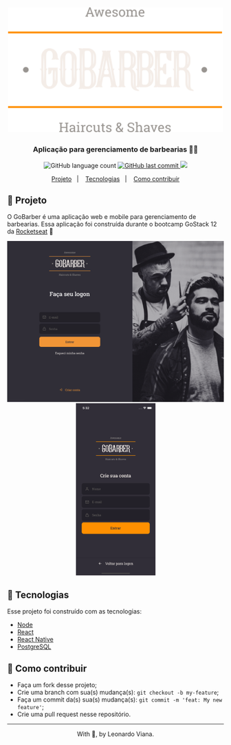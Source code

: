 <h1 align="center">
    <img alt="GoBarber" src="https://github.com/leoskrr/GoBarber/blob/master/frontend/src/assets/logo.svg" width="500px"/>
</h1>

<h3 align="center">
	Aplicação para gerenciamento de barbearias 💇‍♂️
</h3>
<p align="center">
  <img alt="GitHub language count" src="https://img.shields.io/badge/languages-7-green">

  <a href="https://github.com/leoskrr/GoMarketplace/commits/master">
    <img alt="GitHub last commit" src="https://img.shields.io/badge/last%20commit-july-yellowgreen">
  </a>

  <img src="https://img.shields.io/badge/tests-100%25-brightgreen"/>

<p align="center">
  <a href="#-projeto">Projeto</a>&nbsp;&nbsp;&nbsp;|&nbsp;&nbsp;&nbsp;
  <a href="#rocket-Tecnologias">Tecnologias</a>&nbsp;&nbsp;&nbsp;|&nbsp;&nbsp;&nbsp;
  <a href="#-como-contribuir">Como contribuir</a>
</p>

## 📱 Projeto

O GoBarber é uma aplicação web e mobile para gerenciamento de barbearias. Essa aplicação foi construída durante o bootcamp GoStack 12 da <a href="https://rocketseat.com.br/">Rocketseat</a>
🚀
</p>

<p align="center">
    <img alt="app gif" src="https://github.com/leoskrr/GoBarber/blob/master/.github/screenshots/sc-web-login.png" width="540px"/>
    <img alt="app gif" src="https://github.com/leoskrr/GoBarber/blob/master/.github/screenshots/sc-mobile-signup.png" width="185px" />
</p>


## :rocket: Tecnologias

Esse projeto foi construído com as tecnologias:
- [Node][nodejs]
- [React](https://pt-br.reactjs.org/)
- [React Native](https://reactnative.dev/)
- [PostgreSQL](https://www.postgresql.org/)

## 🤔 Como contribuir

- Faça um fork desse projeto;
- Crie uma branch com sua(s) mudança(s): `git checkout -b my-feature`;
- Faça um commit da(s) sua(s) mudança(s): `git commit -m 'feat: My new feature'`;
- Crie uma pull request nesse repositório.

---

<p align="center">With 💜, by Leonardo Viana.</p>

[nodejs]: https://nodejs.org/
[yarn]: https://yarnpkg.com/
[vc]: https://code.visualstudio.com/
[vceditconfig]: https://marketplace.visualstudio.com/items?itemName=EditorConfig.EditorConfig
[vceslint]: https://marketplace.visualstudio.com/items?itemName=dbaeumer.vscode-eslint
[prettier]: https://marketplace.visualstudio.com/items?itemName=esbenp.prettier-vscode
